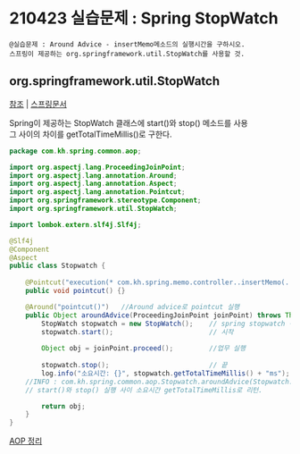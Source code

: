 # 210423 실습문제 : Spring StopWatch

```
@실습문제 : Around Advice - insertMemo메소드의 실행시간을 구하시오.
스프링이 제공하는 org.springframework.util.StopWatch를 사용할 것.
```

## org.springframework.util.StopWatch
[참조](https://creamilk88.tistory.com/151) | [스프링문서](https://docs.spring.io/spring-framework/docs/current/javadoc-api/org/springframework/util/StopWatch.html)

Spring이 제공하는 StopWatch 클래스에 start()와 stop() 메소드를 사용 <br/>
그 사이의 차이를 getTotalTimeMillis()로 구한다.

``` java
package com.kh.spring.common.aop;

import org.aspectj.lang.ProceedingJoinPoint;
import org.aspectj.lang.annotation.Around;
import org.aspectj.lang.annotation.Aspect;
import org.aspectj.lang.annotation.Pointcut;
import org.springframework.stereotype.Component;
import org.springframework.util.StopWatch;

import lombok.extern.slf4j.Slf4j;

@Slf4j
@Component
@Aspect
public class Stopwatch {
	
	@Pointcut("execution(* com.kh.spring.memo.controller..insertMemo(..))")   //insertMemo 메소드를 가르키는 pointcut 표현식 작성
	public void pointcut() {}

	@Around("pointcut()")   //Around advice로 pointcut 실행
	public Object aroundAdvice(ProceedingJoinPoint joinPoint) throws Throwable{
		StopWatch stopwatch = new StopWatch();    // spring stopwatch 객체 생성
		stopwatch.start();                        // 시작
		
		Object obj = joinPoint.proceed();         //업무 실행
		
		stopwatch.stop();                         // 끝
		log.info("소요시간: {}", stopwatch.getTotalTimeMillis() + "ms"); 
    //INFO : com.kh.spring.common.aop.Stopwatch.aroundAdvice(Stopwatch.java:28) - 소요시간: 19ms 
    // start()와 stop() 실행 사이 소요시간 getTotalTimeMillis로 리턴.

		return obj;
	}
}
```
[AOP 정리](https://github.com/2wonbin/TIL/blob/main/Spring/AOP.md)
